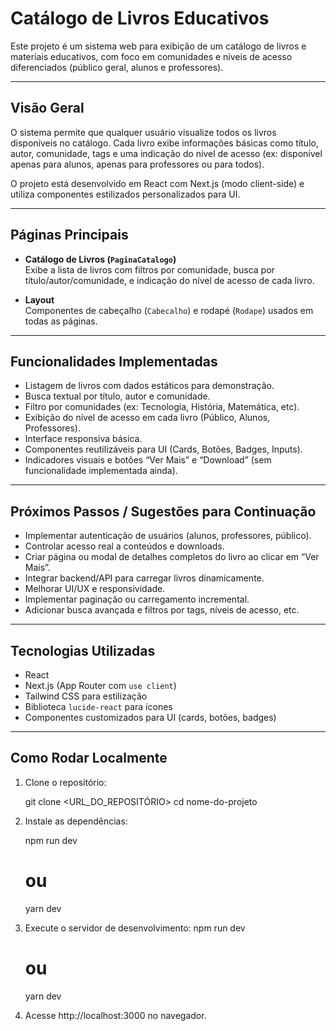 # Catálogo de Livros Educativos

Este projeto é um sistema web para exibição de um catálogo de livros e materiais educativos, com foco em comunidades e níveis de acesso diferenciados (público geral, alunos e professores).

---

## Visão Geral

O sistema permite que qualquer usuário visualize todos os livros disponíveis no catálogo. Cada livro exibe informações básicas como título, autor, comunidade, tags e uma indicação do nível de acesso (ex: disponível apenas para alunos, apenas para professores ou para todos).

O projeto está desenvolvido em React com Next.js (modo client-side) e utiliza componentes estilizados personalizados para UI.

---

## Páginas Principais

- **Catálogo de Livros (`PaginaCatalogo`)**  
  Exibe a lista de livros com filtros por comunidade, busca por título/autor/comunidade, e indicação do nível de acesso de cada livro.

- **Layout**  
  Componentes de cabeçalho (`Cabecalho`) e rodapé (`Rodape`) usados em todas as páginas.

---

## Funcionalidades Implementadas

- Listagem de livros com dados estáticos para demonstração.
- Busca textual por título, autor e comunidade.
- Filtro por comunidades (ex: Tecnologia, História, Matemática, etc).
- Exibição do nível de acesso em cada livro (Público, Alunos, Professores).
- Interface responsiva básica.
- Componentes reutilizáveis para UI (Cards, Botões, Badges, Inputs).
- Indicadores visuais e botões “Ver Mais” e “Download” (sem funcionalidade implementada ainda).

---

## Próximos Passos / Sugestões para Continuação

- Implementar autenticação de usuários (alunos, professores, público).
- Controlar acesso real a conteúdos e downloads.
- Criar página ou modal de detalhes completos do livro ao clicar em “Ver Mais”.
- Integrar backend/API para carregar livros dinamicamente.
- Melhorar UI/UX e responsividade.
- Implementar paginação ou carregamento incremental.
- Adicionar busca avançada e filtros por tags, níveis de acesso, etc.

---

## Tecnologias Utilizadas

- React
- Next.js (App Router com `use client`)
- Tailwind CSS para estilização
- Biblioteca `lucide-react` para ícones
- Componentes customizados para UI (cards, botões, badges)

---

## Como Rodar Localmente

1. Clone o repositório:
   
   git clone <URL_DO_REPOSITÓRIO>
   cd nome-do-projeto

2. Instale as dependências:

    npm run dev
    # ou
    yarn dev

3. Execute o servidor de desenvolvimento:
    npm run dev
    # ou
    yarn dev

4. Acesse http://localhost:3000 no navegador.
